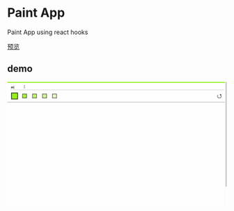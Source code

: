 # Paint App 

Paint App using react hooks

[预览](https://hacker0limbo.github.io/paint-app/)

## demo
![demo](demo/demo.gif)